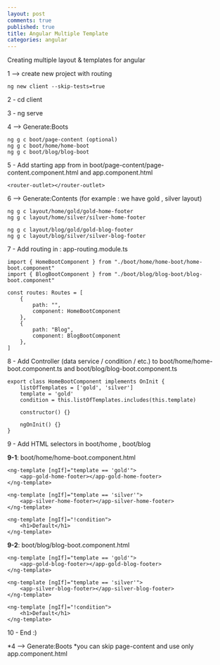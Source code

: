 ```yaml
---
layout: post
comments: true
published: true
title: Angular Multiple Template
categories: angular
---
```

Creating multiple layout & templates for angular    
    
1 --> create new project with routing

    ng new client --skip-tests=true

  

2 - cd client

3 - ng serve

4 --> Generate:Boots    

    ng g c boot/page-content (optional)
    ng g c boot/home/home-boot
    ng g c boot/blog/blog-boot

  

5 - Add starting app from in boot/page-content/page-content.component.html and app.component.html

``
<router-outlet></router-outlet>
``

6 --> Generate:Contents (for example : we have gold , silver layout)

    ng g c layout/home/gold/gold-home-footer
    ng g c layout/home/silver/silver-home-footer
    
    ng g c layout/blog/gold/gold-blog-footer
    ng g c layout/blog/silver/silver-blog-footer

7 - Add routing in : app-routing.module.ts

    import { HomeBootComponent } from "./boot/home/home-boot/home-boot.component"
    import { BlogBootComponent } from "./boot/blog/blog-boot/blog-boot.component"
    
    const routes: Routes = [
        {
            path: "",
            component: HomeBootComponent
        },
        {
            path: "Blog",
            component: BlogBootComponent
        },
    ]

8 - Add Controller (data service / condition / etc.) to boot/home/home-boot.component.ts and boot/blog/blog-boot.component.ts

    export class HomeBootComponent implements OnInit {
        listOfTemplates = ['gold', 'silver']
        template = 'gold'
        condition = this.listOfTemplates.includes(this.template)
    
        constructor() {}
    
        ngOnInit() {}
    }

9 - Add HTML selectors in boot/home , boot/blog

**9-1**: boot/home/home-boot.component.html

    <ng-template [ngIf]="template == 'gold'">
        <app-gold-home-footer></app-gold-home-footer>
    </ng-template>

    <ng-template [ngIf]="template == 'silver'">
        <app-silver-home-footer></app-silver-home-footer>
    </ng-template>

    <ng-template [ngIf]="!condition">
        <h1>Default</h1>
    </ng-template>

**9-2**: boot/blog/blog-boot.component.html

    <ng-template [ngIf]="template == 'gold'">
        <app-gold-blog-footer></app-gold-blog-footer>
    </ng-template>

    <ng-template [ngIf]="template == 'silver'">
        <app-silver-blog-footer></app-silver-blog-footer>
    </ng-template>

    <ng-template [ngIf]="!condition">
        <h1>Default</h1>
    </ng-template>

10 - End :)

  

*4 --> Generate:Boots
*you can skip page-content and use only app.component.html